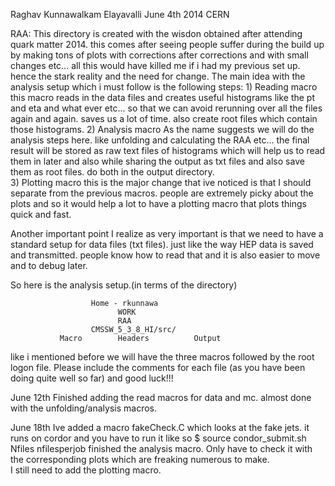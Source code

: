 Raghav Kunnawalkam Elayavalli
June 4th 2014
CERN 

RAA: 
This directory is created with the wisdon obtained after attending quark matter 2014. this comes after seeing people suffer during the build up by making tons of plots with corrections after corrections and with small changes etc... all this would have killed me if i had my previous set up. hence the stark reality and the need for change. The main idea with the analysis setup which i must follow is the following steps: 
    1) Reading macro
       this macro reads in the data files and creates useful histograms like the pt and eta and what ever etc... so that we can avoid rerunning over all the files again and again. saves us a lot of time. also create root files which contain those histograms. 
    2) Analysis macro 
       As the name suggests we will do the analysis steps here. like unfolding and calculating the RAA etc... the final result will be stored as raw text files of histograms which will help us to read them in later and also while sharing the output as txt files and also save them as root files. do both in the output directory.       
    3) Plotting macro
       this is the major change that ive noticed is that I should separate from the previous macros. people are extremely picky about the plots and so it would help a lot to have a plotting macro that plots things quick and fast. 

Another important point I realize as very important is that we need to have a standard setup for data files (txt files). just like the way HEP data is saved and transmitted. people know how to read that and it is also easier to move and to debug later. 

So here is the analysis setup.(in terms of the directory) 

                      Home - rkunnawa
                            WORK
                            RAA
                      CMSSW_5_3_8_HI/src/
               Macro        Headers          Output

like i mentioned before we will have the three macros followed by the root logon file. 
Please include the comments for each file (as you have been doing quite well so far) and good luck!!!  

June 12th
  Finished adding the read macros for data and mc. almost done with the unfolding/analysis macros. 

June 18th
  Ive added a macro fakeCheck.C which looks at the fake jets. it runs on cordor and you have to run it like so 
  $ source condor_submit.sh Nfiles nfilesperjob
  finished the analysis macro. Only have to check it with the corresponding plots which are freaking numerous to make.  
  I still need to add the plotting macro. 


